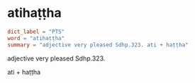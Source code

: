 # atihaṭṭha

``` toml
dict_label = "PTS"
word = "atihaṭṭha"
summary = "adjective very pleased Sdhp.323. ati + haṭṭha"
```

adjective very pleased Sdhp.323.

ati \+ haṭṭha

